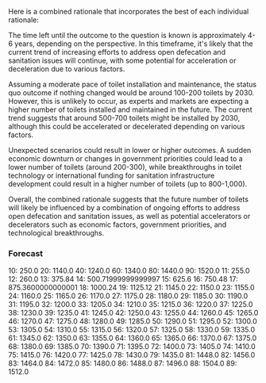 Here is a combined rationale that incorporates the best of each individual rationale:

The time left until the outcome to the question is known is approximately 4-6 years, depending on the perspective. In this timeframe, it's likely that the current trend of increasing efforts to address open defecation and sanitation issues will continue, with some potential for acceleration or deceleration due to various factors.

Assuming a moderate pace of toilet installation and maintenance, the status quo outcome if nothing changed would be around 100-200 toilets by 2030. However, this is unlikely to occur, as experts and markets are expecting a higher number of toilets installed and maintained in the future. The current trend suggests that around 500-700 toilets might be installed by 2030, although this could be accelerated or decelerated depending on various factors.

Unexpected scenarios could result in lower or higher outcomes. A sudden economic downturn or changes in government priorities could lead to a lower number of toilets (around 200-300), while breakthroughs in toilet technology or international funding for sanitation infrastructure development could result in a higher number of toilets (up to 800-1,000).

Overall, the combined rationale suggests that the future number of toilets will likely be influenced by a combination of ongoing efforts to address open defecation and sanitation issues, as well as potential accelerators or decelerators such as economic factors, government priorities, and technological breakthroughs.

### Forecast

10: 250.0
20: 1140.0
40: 1240.0
60: 1340.0
80: 1440.0
90: 1520.0
11: 255.0
12: 260.0
13: 375.84
14: 500.71999999999997
15: 625.6
16: 750.48
17: 875.3600000000001
18: 1000.24
19: 1125.12
21: 1145.0
22: 1150.0
23: 1155.0
24: 1160.0
25: 1165.0
26: 1170.0
27: 1175.0
28: 1180.0
29: 1185.0
30: 1190.0
31: 1195.0
32: 1200.0
33: 1205.0
34: 1210.0
35: 1215.0
36: 1220.0
37: 1225.0
38: 1230.0
39: 1235.0
41: 1245.0
42: 1250.0
43: 1255.0
44: 1260.0
45: 1265.0
46: 1270.0
47: 1275.0
48: 1280.0
49: 1285.0
50: 1290.0
51: 1295.0
52: 1300.0
53: 1305.0
54: 1310.0
55: 1315.0
56: 1320.0
57: 1325.0
58: 1330.0
59: 1335.0
61: 1345.0
62: 1350.0
63: 1355.0
64: 1360.0
65: 1365.0
66: 1370.0
67: 1375.0
68: 1380.0
69: 1385.0
70: 1390.0
71: 1395.0
72: 1400.0
73: 1405.0
74: 1410.0
75: 1415.0
76: 1420.0
77: 1425.0
78: 1430.0
79: 1435.0
81: 1448.0
82: 1456.0
83: 1464.0
84: 1472.0
85: 1480.0
86: 1488.0
87: 1496.0
88: 1504.0
89: 1512.0